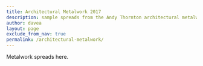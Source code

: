```yaml
---
title: Architectural Metalwork 2017 
description: sample spreads from the Andy Thornton architectural metalwork brochure 2017
author: davea
layout: page
exclude_from_nav: true
permalink: /architectural-metalwork/
---
```


Metalwork spreads here.
